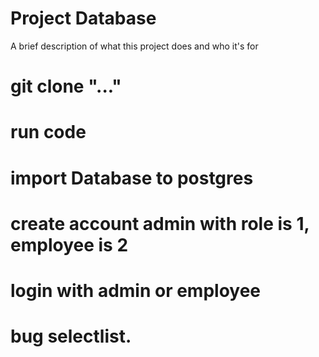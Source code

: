 
# Project Database

A brief description of what this project does and who it's for

# git clone "..."
# run code
# import Database to postgres
# create account admin with role is 1, employee is 2 
# login with admin or employee
# bug selectlist.

